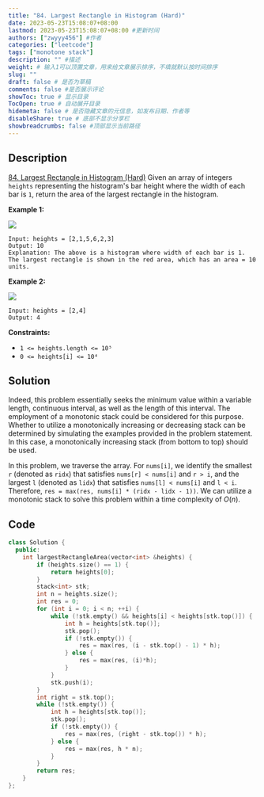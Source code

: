 ```yaml
---
title: "84. Largest Rectangle in Histogram (Hard)"
date: 2023-05-23T15:08:07+08:00
lastmod: 2023-05-23T15:08:07+08:00 #更新时间
authors: ["zwyyy456"] #作者
categories: ["leetcode"]
tags: ["monotone stack"]
description: "" #描述
weight: # 输入1可以顶置文章，用来给文章展示排序，不填就默认按时间排序
slug: ""
draft: false # 是否为草稿
comments: false #是否展示评论
showToc: true # 显示目录
TocOpen: true # 自动展开目录
hidemeta: false # 是否隐藏文章的元信息，如发布日期、作者等
disableShare: true # 底部不显示分享栏
showbreadcrumbs: false #顶部显示当前路径
---
```

## Description
[84. Largest Rectangle in Histogram (Hard)](https://leetcode.com/problems/largest-rectangle-in-histogram/)
Given an array of integers `heights` representing the histogram's bar height where the width of each
bar is `1`, return the area of the largest rectangle in the histogram.

**Example 1:**

![](https://pic-upyun.zwyyy456.tech/smms/2023-12-26-065330.jpg)

```
Input: heights = [2,1,5,6,2,3]
Output: 10
Explanation: The above is a histogram where width of each bar is 1.
The largest rectangle is shown in the red area, which has an area = 10 units.

```

**Example 2:**

![](https://pic-upyun.zwyyy456.tech/smms/2023-12-26-065332.jpg)

```
Input: heights = [2,4]
Output: 4

```

**Constraints:**

- `1 <= heights.length <= 10⁵`
- `0 <= heights[i] <= 10⁴`

## Solution
Indeed, this problem essentially seeks the minimum value within a variable length, continuous interval, as well as the length of this interval. The employment of a monotonic stack could be considered for this purpose. Whether to utilize a monotonically increasing or decreasing stack can be determined by simulating the examples provided in the problem statement. In this case, a monotonically increasing stack (from bottom to top) should be used.

In this problem, we traverse the array. For `nums[i]`, we identify the smallest `r` (denoted as `ridx`) that satisfies `nums[r] < nums[i]` and `r > i`, and the largest `l` (denoted as `lidx`) that satisfies `nums[l] < nums[i]` and `l < i`. Therefore, `res = max(res, nums[i] * (ridx - lidx - 1))`. We can utilize a monotonic stack to solve this problem within a time complexity of $O(n)$.

## Code
```cpp
class Solution {
  public:
    int largestRectangleArea(vector<int> &heights) {
        if (heights.size() == 1) {
            return heights[0];
        }
        stack<int> stk;
        int n = heights.size();
        int res = 0;
        for (int i = 0; i < n; ++i) {
            while (!stk.empty() && heights[i] < heights[stk.top()]) {
                int h = heights[stk.top()];
                stk.pop();
                if (!stk.empty()) {
                    res = max(res, (i - stk.top() - 1) * h);
                } else {
                    res = max(res, (i)*h);
                }
            }
            stk.push(i);
        }
        int right = stk.top();
        while (!stk.empty()) {
            int h = heights[stk.top()];
            stk.pop();
            if (!stk.empty()) {
                res = max(res, (right - stk.top()) * h);
            } else {
                res = max(res, h * n);
            }
        }
        return res;
    }
};
```